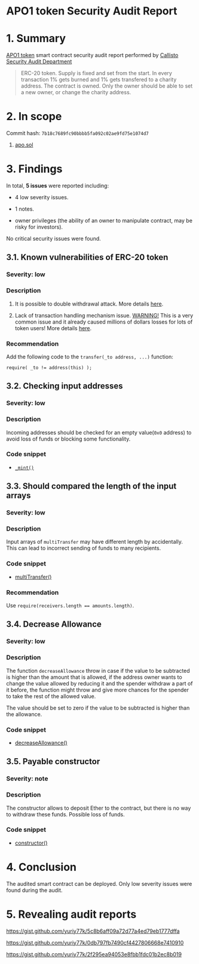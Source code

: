 # APO1 token Security Audit Report

# 1. Summary

[APO1 token](https://github.com/geomad/APO/blob/master/apo.sol) smart contract security audit report performed by [Callisto Security Audit Department](https://github.com/EthereumCommonwealth/Auditing)

> ERC-20 token. Supply is fixed and set from the start. In every transaction 1% gets burned and 1% gets transfered to a charity address. The contract is owned. Only the owner should be able to set a new owner, or change the charity address.

# 2. In scope

Commit hash: `7b18c7689fc90bbbb5fa092c02ae9fd75e1074d7`

1. [apo.sol](https://github.com/geomad/APO/blob/7b18c7689fc90bbbb5fa092c02ae9fd75e1074d7/apo.sol)

# 3. Findings

In total, **5 issues** were reported including:

- 4 low severity issues.

- 1 notes.

-  owner privileges (the ability of an owner to manipulate contract, may be risky for investors).

No critical security issues were found.

## 3.1. Known vulnerabilities of ERC-20 token

### Severity: low

### Description

1. It is possible to double withdrawal attack. More details [here](https://docs.google.com/document/d/1YLPtQxZu1UAvO9cZ1O2RPXBbT0mooh4DYKjA_jp-RLM/edit).

2. Lack of transaction handling mechanism issue. [WARNING!](https://gist.github.com/Dexaran/ddb3e89fe64bf2e06ed15fbd5679bd20)  This is a very common issue and it already caused millions of dollars losses for lots of token users! More details [here](https://docs.google.com/document/d/1Feh5sP6oQL1-1NHi-X1dbgT3ch2WdhbXRevDN681Jv4/edit).

### Recommendation

Add the following code to the `transfer(_to address, ...)` function:

```
require( _to != address(this) );

```
## 3.2. Checking input addresses

### Severity: low

### Description

Incoming addresses should be checked for an empty value(`0x0` address) to avoid loss of funds or blocking some functionality.

### Code snippet

* [`_mint()`](https://github.com/geomad/APO/blob/7b18c7689fc90bbbb5fa092c02ae9fd75e1074d7/apo.sol#L207)


## 3.3. Should compared the length of the input arrays

### Severity: low

### Description
Input arrays of `multiTransfer` may have different length by accidentally. This can lead to incorrect sending of funds to many recipients.

### Code snippet

* [multiTransfer()](https://github.com/geomad/APO/blob/7b18c7689fc90bbbb5fa092c02ae9fd75e1074d7/apo.sol#L156)

### Recommendation

Use `require(receivers.length == amounts.length)`.

## 3.4. Decrease Allowance

### Severity: low

### Description

The function `decreaseAllowance` throw in case if the value to be subtracted is higher than the amount that is allowed, if the address owner wants to change the value allowed by reducing it and the spender withdraw a part of it before, the function might throw and give more chances for the spender to take the rest of the allowed value.

The value should be set to zero if the value to be subtracted is higher than the allowance.

### Code snippet

* [decreaseAllowance()](https://github.com/geomad/APO/blob/7b18c7689fc90bbbb5fa092c02ae9fd75e1074d7/apo.sol#L200)

## 3.5. Payable constructor

### Severity: note

### Description

The constructor allows to deposit Ether to the contract, but there is no way to withdraw these funds. Possible loss of funds.

### Code snippet

* [constructor()](https://github.com/geomad/APO/blob/7b18c7689fc90bbbb5fa092c02ae9fd75e1074d7/apo.sol#L112)

# 4. Conclusion

The audited smart contract can be deployed. Only low severity issues were found during the audit.

# 5. Revealing audit reports

https://gist.github.com/yuriy77k/5c8b6aff09a72d77a4ed79eb1777dffa

https://gist.github.com/yuriy77k/0db797fb7490cf4427806668e7410910

https://gist.github.com/yuriy77k/2f295ea94053e8fbb1fdc01b2ec8b019
